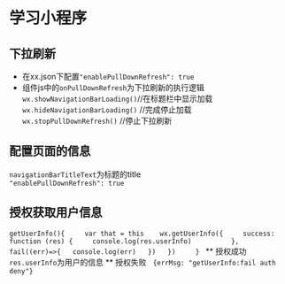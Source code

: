 # 学习小程序

## 下拉刷新

* 在xx.json下配置`"enablePullDownRefresh": true`
* 组件js中的`onPullDownRefresh`为下拉刷新的执行逻辑  
`wx.showNavigationBarLoading()`//在标题栏中显示加载   
`wx.hideNavigationBarLoading()` //完成停止加载  
`wx.stopPullDownRefresh()` //停止下拉刷新
## 配置页面的信息  
`navigationBarTitleText`为标题的title  
`"enablePullDownRefresh": true`  
## 授权获取用户信息  
`getUserInfo(){    
    var that = this   
    wx.getUserInfo({    
      success: function (res) {    
        console.log(res.userInfo)    
      },  
      fail((err)=>{  
       console.log(err)  
      })  
    })    
  } `
** 授权成功
 `res.userInfo`为用户的信息
** 授权失败  
`{errMsg: "getUserInfo:fail auth deny"}`
